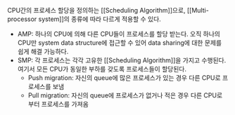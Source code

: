 CPU간의 프로세스 할당을 정의하는 [[Scheduling Algorithm]]으로, [[Multi-processor system]]의 종류에 따라 다르게 적용할 수 있다.
+ AMP: 하나의 CPU에 의해 다른 CPU들이 프로세스를 할당 받는다. 오직 하나의 CPU만 system data structure에 접근할 수 있어 data sharing에 대한 문제를 쉽게 해결 가능하다.  
+ SMP: 각 프로세스는 각각 고유한 [[Scheduling Algorithm]]을 가지고 수행된다. 여기서 모든 CPU가 동일한 부하를 갖도록 프로세스들이 할당된다. 
	+ Push migration: 자신의 queue에 많은 프로세스가 있는 경우 다른 CPU로 프로세스를 보냄
	+ Pull migration: 자신의 queue에 프로세스가 없거나 적은 경우 다른 CPU로 부터 프로세스를 가져옴